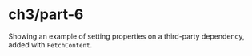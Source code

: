 # ch3/part-6

Showing an example of setting properties on a third-party dependency, added with `FetchContent`.
